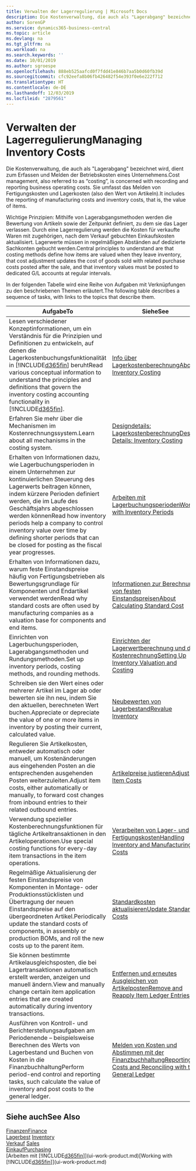 ```yaml
---
title: Verwalten der Lagerregulierung | Microsoft Docs
description: Die Kostenverwaltung, die auch als "Lagerabgang" bezeichnet wird, dient zum Erfassen und Melden der Betriebskosten eines Unternehmens. Sie umfasst das Melden von Fertigungskosten und Lagerkosten (also den Wert von Artikeln).
author: SorenGP
ms.service: dynamics365-business-central
ms.topic: article
ms.devlang: na
ms.tgt_pltfrm: na
ms.workload: na
ms.search.keywords: ''
ms.date: 10/01/2019
ms.author: sgroespe
ms.openlocfilehash: 888eb525aafcd0f7fdd41e846b7aa5b0d60fb39d
ms.sourcegitcommit: cfc92eefa8b06fb426482f54e393f0e6e222f712
ms.translationtype: HT
ms.contentlocale: de-DE
ms.lasthandoff: 12/03/2019
ms.locfileid: "2879561"
---
```

# <a name="managing-inventory-costs"></a><span data-ttu-id="e7633-104">Verwalten der Lagerregulierung</span><span class="sxs-lookup"><span data-stu-id="e7633-104">Managing Inventory Costs</span></span>
<span data-ttu-id="e7633-105">Die Kostenverwaltung, die auch als "Lagerabgang" bezeichnet wird, dient zum Erfassen und Melden der Betriebskosten eines Unternehmens.</span><span class="sxs-lookup"><span data-stu-id="e7633-105">Cost management, also referred to as “costing”, is concerned with recording and reporting business operating costs.</span></span> <span data-ttu-id="e7633-106">Sie umfasst das Melden von Fertigungskosten und Lagerkosten (also den Wert von Artikeln).</span><span class="sxs-lookup"><span data-stu-id="e7633-106">It includes the reporting of manufacturing costs and inventory costs, that is, the value of items.</span></span>   

<span data-ttu-id="e7633-107">Wichtige Prinzipien: Mithilfe von Lagerabgangsmethoden werden die Bewertung von Artikeln sowie der Zeitpunkt definiert, zu dem sie das Lager verlassen. Durch eine Lagerregulierung werden die Kosten für verkaufte Waren mit zugehörigen, nach dem Verkauf gebuchten Einkaufskosten aktualisiert. Lagerwerte müssen in regelmäßigen Abständen auf dedizierte Sachkonten gebucht werden.</span><span class="sxs-lookup"><span data-stu-id="e7633-107">Central principles to understand are that costing methods define how items are valued when they leave inventory, that cost adjustment updates the cost of goods sold with related purchase costs posted after the sale, and that inventory values must be posted to dedicated G/L accounts at regular intervals.</span></span>

<span data-ttu-id="e7633-108">In der folgenden Tabelle wird eine Reihe von Aufgaben mit Verknüpfungen zu den beschriebenen Themen erläutert.</span><span class="sxs-lookup"><span data-stu-id="e7633-108">The following table describes a sequence of tasks, with links to the topics that describe them.</span></span>

|<span data-ttu-id="e7633-109">**Aufgabe**</span><span class="sxs-lookup"><span data-stu-id="e7633-109">**To**</span></span>|<span data-ttu-id="e7633-110">**Siehe**</span><span class="sxs-lookup"><span data-stu-id="e7633-110">**See**</span></span>|  
|------------|-------------|  
|<span data-ttu-id="e7633-111">Lesen verschiedener Konzeptinformationen, um ein Verständnis für die Prinzipien und Definitionen zu entwickeln, auf denen die Lagerkostenbuchungsfunktionalität in [!INCLUDE[d365fin](includes/d365fin_md.md)] beruht</span><span class="sxs-lookup"><span data-stu-id="e7633-111">Read various conceptual information to understand the principles and definitions that govern the inventory costing accounting functionality in [!INCLUDE[d365fin](includes/d365fin_md.md)].</span></span>|[<span data-ttu-id="e7633-112">Info über Lagerkostenberechnung</span><span class="sxs-lookup"><span data-stu-id="e7633-112">About Inventory Costing</span></span>](finance-learn-about-costing.md)|  
|<span data-ttu-id="e7633-113">Erfahren Sie mehr über die Mechanismen im Kostenrechnungssystem.</span><span class="sxs-lookup"><span data-stu-id="e7633-113">Learn about all mechanisms in the costing system.</span></span>|[<span data-ttu-id="e7633-114">Designdetails: Lagerkostenberechnung</span><span class="sxs-lookup"><span data-stu-id="e7633-114">Design Details: Inventory Costing</span></span>](design-details-inventory-costing.md)|
|<span data-ttu-id="e7633-115">Erhalten von Informationen dazu, wie Lagerbuchungsperioden in einem Unternehmen zur kontinuierlichen Steuerung des Lagerwerts beitragen können, indem kürzere Perioden definiert werden, die im Laufe des Geschäftsjahrs abgeschlossen werden können</span><span class="sxs-lookup"><span data-stu-id="e7633-115">Read how inventory periods help a company to control inventory value over time by defining shorter periods that can be closed for posting as the fiscal year progresses.</span></span>|[<span data-ttu-id="e7633-116">Arbeiten mit Lagerbuchungsperioden</span><span class="sxs-lookup"><span data-stu-id="e7633-116">Work with Inventory Periods</span></span>](finance-how-to-work-with-inventory-periods.md)|
|<span data-ttu-id="e7633-117">Erhalten von Informationen dazu, warum feste Einstandspreise häufig von Fertigungsbetrieben als Bewertungsgrundlage für Komponenten und Endartikel verwendet werden</span><span class="sxs-lookup"><span data-stu-id="e7633-117">Read why standard costs are often used by manufacturing companies as a valuation base for components and end items.</span></span>|[<span data-ttu-id="e7633-118">Informationen zur Berechnung von festen Einstandspreisen</span><span class="sxs-lookup"><span data-stu-id="e7633-118">About Calculating Standard Cost</span></span>](finance-about-calculating-standard-cost.md)|
|<span data-ttu-id="e7633-119">Einrichten von Lagerbuchungsperioden, Lagerabgangsmethoden und Rundungsmethoden.</span><span class="sxs-lookup"><span data-stu-id="e7633-119">Set up inventory periods, costing methods, and rounding methods.</span></span>|[<span data-ttu-id="e7633-120">Einrichten der Lagerwertberechnung und der Kostenrechnung</span><span class="sxs-lookup"><span data-stu-id="e7633-120">Setting Up Inventory Valuation and Costing</span></span>](finance-set-up-inventory-valuation-and-costing.md)|
|<span data-ttu-id="e7633-121">Schreiben sie den Wert eines oder mehrerer Artikel im Lager ab oder bewerten sie ihn neu, indem Sie den aktuellen, berechneten Wert buchen.</span><span class="sxs-lookup"><span data-stu-id="e7633-121">Appreciate or depreciate the value of one or more items in inventory by posting their current, calculated value.</span></span>|[<span data-ttu-id="e7633-122">Neubewerten von Lagerbestand</span><span class="sxs-lookup"><span data-stu-id="e7633-122">Revalue Inventory</span></span>](inventory-how-revalue-inventory.md)|
|<span data-ttu-id="e7633-123">Regulieren Sie Artikelkosten, entweder automatisch oder manuell, um Kostenänderungen aus eingehenden Posten an die entsprechenden ausgehenden Posten weiterzuleiten.</span><span class="sxs-lookup"><span data-stu-id="e7633-123">Adjust item costs, either automatically or manually, to forward cost changes from inbound entries to their related outbound entries.</span></span>|[<span data-ttu-id="e7633-124">Artikelpreise justieren</span><span class="sxs-lookup"><span data-stu-id="e7633-124">Adjust Item Costs</span></span>](inventory-how-adjust-item-costs.md)|
|<span data-ttu-id="e7633-125">Verwendung spezieller Kostenberechnungsfunktionen für tägliche Artikeltransaktionen in den Artikeloperationen.</span><span class="sxs-lookup"><span data-stu-id="e7633-125">Use special costing functions for every-day item transactions in the item operations.</span></span>|[<span data-ttu-id="e7633-126">Verarbeiten von Lager- und Fertigungskosten</span><span class="sxs-lookup"><span data-stu-id="e7633-126">Handling Inventory and Manufacturing Costs</span></span>](finance-handle-inventory-and-manufacturing-costs.md)|  
|<span data-ttu-id="e7633-127">Regelmäßige Aktualisierung der festen Einstandspreise von Komponenten in Montage- oder Produktionsstücklisten und Übertragung der neuen Einstandspreise auf den übergeordneten Artikel.</span><span class="sxs-lookup"><span data-stu-id="e7633-127">Periodically update the standard costs of components, in assembly or production BOMs, and roll the new costs up to the parent item.</span></span>|[<span data-ttu-id="e7633-128">Standardkosten aktualisieren</span><span class="sxs-lookup"><span data-stu-id="e7633-128">Update Standard Costs</span></span>](finance-how-to-update-standard-costs.md)|
|<span data-ttu-id="e7633-129">Sie können bestimmte Artikelausgleichsposten, die bei Lagertransaktionen automatisch erstellt werden, anzeigen und manuell ändern.</span><span class="sxs-lookup"><span data-stu-id="e7633-129">View and manually change certain item application entries that are created automatically during inventory transactions.</span></span>|[<span data-ttu-id="e7633-130">Entfernen und erneutes Ausgleichen von Artikelposten</span><span class="sxs-lookup"><span data-stu-id="e7633-130">Remove and Reapply Item Ledger Entries</span></span>](finance-how-to-remove-and-reapply-item-entries.md)|
|<span data-ttu-id="e7633-131">Ausführen von Kontroll- und Berichterstellungsaufgaben am Periodenende – beispielsweise Berechnen des Werts von Lagerbestand und Buchen von Kosten in die Finanzbuchhaltung</span><span class="sxs-lookup"><span data-stu-id="e7633-131">Perform period-end control and reporting tasks, such calculate the value of inventory and post costs to the general ledger.</span></span>|[<span data-ttu-id="e7633-132">Melden von Kosten und Abstimmen mit der Finanzbuchhaltung</span><span class="sxs-lookup"><span data-stu-id="e7633-132">Reporting Costs and Reconciling with the General Ledger</span></span>](finance-report-costs-and-reconcile-with-the-general-ledger.md)|

## <a name="see-also"></a><span data-ttu-id="e7633-133">Siehe auch</span><span class="sxs-lookup"><span data-stu-id="e7633-133">See Also</span></span>  
 [<span data-ttu-id="e7633-134">Finanzen</span><span class="sxs-lookup"><span data-stu-id="e7633-134">Finance</span></span>](finance.md)  
 <span data-ttu-id="e7633-135">[Lagerbest](inventory-manage-inventory.md) </span><span class="sxs-lookup"><span data-stu-id="e7633-135">[Inventory](inventory-manage-inventory.md) </span></span>  
 <span data-ttu-id="e7633-136">[Verkauf](sales-manage-sales.md) </span><span class="sxs-lookup"><span data-stu-id="e7633-136">[Sales](sales-manage-sales.md) </span></span>  
 [<span data-ttu-id="e7633-137">Einkauf</span><span class="sxs-lookup"><span data-stu-id="e7633-137">Purchasing</span></span>](purchasing-manage-purchasing.md)  
 <span data-ttu-id="e7633-138">[Arbeiten mit [!INCLUDE[d365fin](includes/d365fin_md.md)]](ui-work-product.md)</span><span class="sxs-lookup"><span data-stu-id="e7633-138">[Working with [!INCLUDE[d365fin](includes/d365fin_md.md)]](ui-work-product.md)</span></span>
